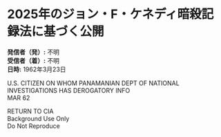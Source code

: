# 2025年のジョン・F・ケネディ暗殺記録法に基づく公開

**発信者（発）:** 不明  
**受信者（着）:** 不明  
**日時:** 1962年3月23日  

U.S. CITIZEN ON WHOM PANAMANIAN DEPT OF NATIONAL INVESTIGATIONS HAS DEROGATORY INFO  
MAR 62  

RETURN TO CIA  
Background Use Only  
Do Not Reproduce  